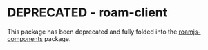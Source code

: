 # DEPRECATED - roam-client

This package has been deprecated and fully folded into the [roamjs-components](https://github.com/dvargas92495/roamjs-components) package.
